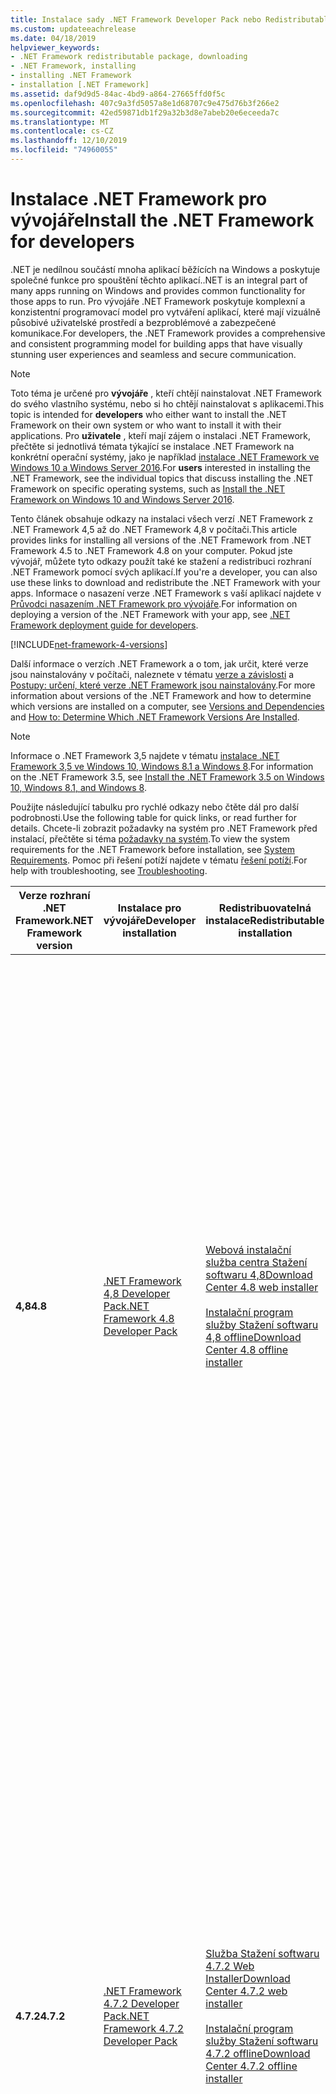 ```yaml
---
title: Instalace sady .NET Framework Developer Pack nebo Redistributable
ms.custom: updateeachrelease
ms.date: 04/18/2019
helpviewer_keywords:
- .NET Framework redistributable package, downloading
- .NET Framework, installing
- installing .NET Framework
- installation [.NET Framework]
ms.assetid: daf9d9d5-84ac-4bd9-a864-27665ffd0f5c
ms.openlocfilehash: 407c9a3fd5057a8e1d68707c9e475d76b3f266e2
ms.sourcegitcommit: 42ed59871db1f29a32b3d8e7abeb20e6eceeda7c
ms.translationtype: MT
ms.contentlocale: cs-CZ
ms.lasthandoff: 12/10/2019
ms.locfileid: "74960055"
---
```

# <a name="install-the-net-framework-for-developers"></a><span data-ttu-id="ca2cf-102">Instalace .NET Framework pro vývojáře</span><span class="sxs-lookup"><span data-stu-id="ca2cf-102">Install the .NET Framework for developers</span></span>

<span data-ttu-id="ca2cf-103">.NET je nedílnou součástí mnoha aplikací běžících na Windows a poskytuje společné funkce pro spouštění těchto aplikací.</span><span class="sxs-lookup"><span data-stu-id="ca2cf-103">.NET is an integral part of many apps running on Windows and provides common functionality for those apps to run.</span></span> <span data-ttu-id="ca2cf-104">Pro vývojáře .NET Framework poskytuje komplexní a konzistentní programovací model pro vytváření aplikací, které mají vizuálně působivé uživatelské prostředí a bezproblémové a zabezpečené komunikace.</span><span class="sxs-lookup"><span data-stu-id="ca2cf-104">For developers, the .NET Framework provides a comprehensive and consistent programming model for building apps that have visually stunning user experiences and seamless and secure communication.</span></span>

> [!NOTE]
> <span data-ttu-id="ca2cf-105">Toto téma je určené pro **vývojáře** , kteří chtějí nainstalovat .NET Framework do svého vlastního systému, nebo si ho chtějí nainstalovat s aplikacemi.</span><span class="sxs-lookup"><span data-stu-id="ca2cf-105">This topic is intended for **developers** who either want to install the .NET Framework on their own system or who want to install it with their applications.</span></span> <span data-ttu-id="ca2cf-106">Pro **uživatele** , kteří mají zájem o instalaci .NET Framework, přečtěte si jednotlivá témata týkající se instalace .NET Framework na konkrétní operační systémy, jako je například [instalace .NET Framework ve Windows 10 a Windows Server 2016](on-windows-10.md).</span><span class="sxs-lookup"><span data-stu-id="ca2cf-106">For **users** interested in installing the .NET Framework, see the individual topics that discuss installing the .NET Framework on specific operating systems, such as [Install the .NET Framework on Windows 10 and Windows Server 2016](on-windows-10.md).</span></span>

<span data-ttu-id="ca2cf-107">Tento článek obsahuje odkazy na instalaci všech verzí .NET Framework z .NET Framework 4,5 až do .NET Framework 4,8 v počítači.</span><span class="sxs-lookup"><span data-stu-id="ca2cf-107">This article provides links for installing all versions of the .NET Framework from .NET Framework 4.5 to .NET Framework 4.8 on your computer.</span></span> <span data-ttu-id="ca2cf-108">Pokud jste vývojář, můžete tyto odkazy použít také ke stažení a redistribuci rozhraní .NET Framework pomocí svých aplikací.</span><span class="sxs-lookup"><span data-stu-id="ca2cf-108">If you're a developer, you can also use these links to download and redistribute the .NET Framework with your apps.</span></span> <span data-ttu-id="ca2cf-109">Informace o nasazení verze .NET Framework s vaší aplikací najdete v [Průvodci nasazením .NET Framework pro vývojáře](../deployment/deployment-guide-for-developers.md).</span><span class="sxs-lookup"><span data-stu-id="ca2cf-109">For information on deploying a version of the .NET Framework with your app, see [.NET Framework deployment guide for developers](../deployment/deployment-guide-for-developers.md).</span></span>

[!INCLUDE[net-framework-4-versions](../../../includes/net-framework-4x-versions.md)]

<span data-ttu-id="ca2cf-110">Další informace o verzích .NET Framework a o tom, jak určit, které verze jsou nainstalovány v počítači, naleznete v tématu [verze a závislosti](../migration-guide/versions-and-dependencies.md) a [Postupy: určení, které verze .NET Framework jsou nainstalovány](../migration-guide/how-to-determine-which-versions-are-installed.md).</span><span class="sxs-lookup"><span data-stu-id="ca2cf-110">For more information about versions of the .NET Framework and how to determine which versions are installed on a computer, see [Versions and Dependencies](../migration-guide/versions-and-dependencies.md) and [How to: Determine Which .NET Framework Versions Are Installed](../migration-guide/how-to-determine-which-versions-are-installed.md).</span></span>

> [!NOTE]
> <span data-ttu-id="ca2cf-111">Informace o .NET Framework 3,5 najdete v tématu [instalace .NET Framework 3,5 ve Windows 10, Windows 8.1 a Windows 8](dotnet-35-windows-10.md).</span><span class="sxs-lookup"><span data-stu-id="ca2cf-111">For information on the .NET Framework 3.5, see [Install the .NET Framework 3.5 on Windows 10, Windows 8.1, and Windows 8](dotnet-35-windows-10.md).</span></span>

<span data-ttu-id="ca2cf-112">Použijte následující tabulku pro rychlé odkazy nebo čtěte dál pro další podrobnosti.</span><span class="sxs-lookup"><span data-stu-id="ca2cf-112">Use the following table for quick links, or read further for details.</span></span> <span data-ttu-id="ca2cf-113">Chcete-li zobrazit požadavky na systém pro .NET Framework před instalací, přečtěte si téma [požadavky na systém](../get-started/system-requirements.md).</span><span class="sxs-lookup"><span data-stu-id="ca2cf-113">To view the system requirements for the .NET Framework before installation, see [System Requirements](../get-started/system-requirements.md).</span></span> <span data-ttu-id="ca2cf-114">Pomoc při řešení potíží najdete v tématu [řešení potíží](troubleshoot-blocked-installations-and-uninstallations.md).</span><span class="sxs-lookup"><span data-stu-id="ca2cf-114">For help with troubleshooting, see [Troubleshooting](troubleshoot-blocked-installations-and-uninstallations.md).</span></span>

|<span data-ttu-id="ca2cf-115">Verze rozhraní .NET Framework</span><span class="sxs-lookup"><span data-stu-id="ca2cf-115">.NET Framework version</span></span>|<span data-ttu-id="ca2cf-116">Instalace pro vývojáře</span><span class="sxs-lookup"><span data-stu-id="ca2cf-116">Developer installation</span></span>|<span data-ttu-id="ca2cf-117">Redistribuovatelná instalace</span><span class="sxs-lookup"><span data-stu-id="ca2cf-117">Redistributable installation</span></span>|<span data-ttu-id="ca2cf-118">Podpora platformy</span><span class="sxs-lookup"><span data-stu-id="ca2cf-118">Platform support</span></span>|
|----------------------------|----------------------------|----------------------------------|----------------------|
|<span data-ttu-id="ca2cf-119">**4,8**</span><span class="sxs-lookup"><span data-stu-id="ca2cf-119">**4.8**</span></span>|[<span data-ttu-id="ca2cf-120">.NET Framework 4,8 Developer Pack</span><span class="sxs-lookup"><span data-stu-id="ca2cf-120">.NET Framework 4.8 Developer Pack</span></span>](https://go.microsoft.com/fwlink/?linkid=2088517)|[<span data-ttu-id="ca2cf-121">Webová instalační služba centra Stažení softwaru 4,8</span><span class="sxs-lookup"><span data-stu-id="ca2cf-121">Download Center 4.8 web installer</span></span>](https://go.microsoft.com/fwlink/?LinkId=2085155)<br/><br/>[<span data-ttu-id="ca2cf-122">Instalační program služby Stažení softwaru 4,8 offline</span><span class="sxs-lookup"><span data-stu-id="ca2cf-122">Download Center 4.8 offline installer</span></span>](https://go.microsoft.com/fwlink/?linkid=2088631)|<span data-ttu-id="ca2cf-123">**Zahrnuto v:**</span><span class="sxs-lookup"><span data-stu-id="ca2cf-123">**Included in:**</span></span><br/><br/><span data-ttu-id="ca2cf-124">Windows 10 Květen 2019 Update</span><span class="sxs-lookup"><span data-stu-id="ca2cf-124">Windows 10 May 2019 Update</span></span><br /><br /> <span data-ttu-id="ca2cf-125">**Můžete nainstalovat na:**</span><span class="sxs-lookup"><span data-stu-id="ca2cf-125">**You can install on:**</span></span><br/><br/><span data-ttu-id="ca2cf-126">Windows 10 říjen 2018 – aktualizace</span><span class="sxs-lookup"><span data-stu-id="ca2cf-126">Windows 10 October 2018 Update</span></span><br/><span data-ttu-id="ca2cf-127">Aktualizace Windows 10. dubna 2018</span><span class="sxs-lookup"><span data-stu-id="ca2cf-127">Windows 10 April 2018 Update</span></span><br/><span data-ttu-id="ca2cf-128">Windows 10 Fall Creators Update</span><span class="sxs-lookup"><span data-stu-id="ca2cf-128">Windows 10 Fall Creators Update</span></span><br/><span data-ttu-id="ca2cf-129">Windows 10 Creators Update</span><span class="sxs-lookup"><span data-stu-id="ca2cf-129">Windows 10 Creators Update</span></span> <br /> <span data-ttu-id="ca2cf-130">Windows 10 Anniversary Update</span><span class="sxs-lookup"><span data-stu-id="ca2cf-130">Windows 10 Anniversary Update</span></span><br /> <span data-ttu-id="ca2cf-131">Windows 8.1 a starší</span><span class="sxs-lookup"><span data-stu-id="ca2cf-131">Windows 8.1 and earlier</span></span><br /> <span data-ttu-id="ca2cf-132">Windows Server. 2019</span><span class="sxs-lookup"><span data-stu-id="ca2cf-132">Windows Server 2019</span></span><br/><span data-ttu-id="ca2cf-133">Windows Server verze 1809</span><span class="sxs-lookup"><span data-stu-id="ca2cf-133">Windows Server, Version 1809</span></span><br/><span data-ttu-id="ca2cf-134">Windows Server verze 1803</span><span class="sxs-lookup"><span data-stu-id="ca2cf-134">Windows Server, Version 1803</span></span><br /><br/> <span data-ttu-id="ca2cf-135">(úplný seznam najdete v tématu [požadavky na systém](../get-started/system-requirements.md))</span><span class="sxs-lookup"><span data-stu-id="ca2cf-135">(for a full list, see [system requirements](../get-started/system-requirements.md))</span></span>||
|<span data-ttu-id="ca2cf-136">**4.7.2**</span><span class="sxs-lookup"><span data-stu-id="ca2cf-136">**4.7.2**</span></span>|[<span data-ttu-id="ca2cf-137">.NET Framework 4.7.2 Developer Pack</span><span class="sxs-lookup"><span data-stu-id="ca2cf-137">.NET Framework 4.7.2 Developer Pack</span></span>](https://go.microsoft.com/fwlink/?LinkId=874338)|[<span data-ttu-id="ca2cf-138">Služba Stažení softwaru 4.7.2 Web Installer</span><span class="sxs-lookup"><span data-stu-id="ca2cf-138">Download Center 4.7.2 web installer</span></span>](https://go.microsoft.com/fwlink/?LinkId=863262)<br/><br/>[<span data-ttu-id="ca2cf-139">Instalační program služby Stažení softwaru 4.7.2 offline</span><span class="sxs-lookup"><span data-stu-id="ca2cf-139">Download Center 4.7.2 offline installer</span></span>](https://go.microsoft.com/fwlink/?LinkId=863265)|<span data-ttu-id="ca2cf-140">**Zahrnuto v:**</span><span class="sxs-lookup"><span data-stu-id="ca2cf-140">**Included in:**</span></span> <br/><br/><span data-ttu-id="ca2cf-141">Windows 10 říjen 2018 – aktualizace</span><span class="sxs-lookup"><span data-stu-id="ca2cf-141">Windows 10 October 2018 Update</span></span><br/><span data-ttu-id="ca2cf-142">Aktualizace Windows 10. dubna 2018</span><span class="sxs-lookup"><span data-stu-id="ca2cf-142">Windows 10 April 2018 Update</span></span><br/><span data-ttu-id="ca2cf-143">Windows Server. 2019</span><span class="sxs-lookup"><span data-stu-id="ca2cf-143">Windows Server 2019</span></span><br/><span data-ttu-id="ca2cf-144">Windows Server verze 1809</span><span class="sxs-lookup"><span data-stu-id="ca2cf-144">Windows Server, Version 1809</span></span><br/><span data-ttu-id="ca2cf-145">Windows Server verze 1803</span><span class="sxs-lookup"><span data-stu-id="ca2cf-145">Windows Server, Version 1803</span></span><br /><br /> <span data-ttu-id="ca2cf-146">**Můžete nainstalovat na:**</span><span class="sxs-lookup"><span data-stu-id="ca2cf-146">**You can install on:**</span></span><br/> <br/><span data-ttu-id="ca2cf-147">Windows 10 Fall Creators Update</span><span class="sxs-lookup"><span data-stu-id="ca2cf-147">Windows 10 Fall Creators Update</span></span><br/><span data-ttu-id="ca2cf-148">Windows 10 Creators Update</span><span class="sxs-lookup"><span data-stu-id="ca2cf-148">Windows 10 Creators Update</span></span> <br /> <span data-ttu-id="ca2cf-149">Windows 10 Anniversary Update</span><span class="sxs-lookup"><span data-stu-id="ca2cf-149">Windows 10 Anniversary Update</span></span><br /> <span data-ttu-id="ca2cf-150">Windows 8.1 a starší</span><span class="sxs-lookup"><span data-stu-id="ca2cf-150">Windows 8.1 and earlier</span></span><br /> <span data-ttu-id="ca2cf-151">Windows Server verze 1709 a starší</span><span class="sxs-lookup"><span data-stu-id="ca2cf-151">Windows Server, version 1709 and earlier</span></span><br /><br/> <span data-ttu-id="ca2cf-152">(úplný seznam najdete v tématu [požadavky na systém](../get-started/system-requirements.md))</span><span class="sxs-lookup"><span data-stu-id="ca2cf-152">(for a full list, see [system requirements](../get-started/system-requirements.md))</span></span>||
|<span data-ttu-id="ca2cf-153">**4.7.1**</span><span class="sxs-lookup"><span data-stu-id="ca2cf-153">**4.7.1**</span></span>|[<span data-ttu-id="ca2cf-154">.NET Framework 4.7.1 Developer Pack</span><span class="sxs-lookup"><span data-stu-id="ca2cf-154">NET Framework 4.7.1 Developer Pack</span></span>](https://go.microsoft.com/fwlink/?LinkId=852105)|[<span data-ttu-id="ca2cf-155">Stránka pro stažení webové instalační služby 4.7.1</span><span class="sxs-lookup"><span data-stu-id="ca2cf-155">Download page for 4.7.1 web installer</span></span>](https://go.microsoft.com/fwlink/?LinkId=852095)<br /><br /> [<span data-ttu-id="ca2cf-156">Stránka pro stažení offline instalační služby 4.7.1</span><span class="sxs-lookup"><span data-stu-id="ca2cf-156">Download page for 4.7.1 offline installer</span></span>](https://go.microsoft.com/fwlink/?LinkId=852107)|<span data-ttu-id="ca2cf-157">**Zahrnuto v:**</span><span class="sxs-lookup"><span data-stu-id="ca2cf-157">**Included in:**</span></span> <br/><br/><span data-ttu-id="ca2cf-158">Windows 10 Fall Creators Update</span><span class="sxs-lookup"><span data-stu-id="ca2cf-158">Windows 10 Fall Creators Update</span></span><br/><span data-ttu-id="ca2cf-159">Windows Server, verze 1709</span><span class="sxs-lookup"><span data-stu-id="ca2cf-159">Windows Server, version 1709</span></span><br /><br /> <span data-ttu-id="ca2cf-160">**Můžete nainstalovat na:**</span><span class="sxs-lookup"><span data-stu-id="ca2cf-160">**You can install on:**</span></span><br/><br/> <span data-ttu-id="ca2cf-161">Windows 10 Creators Update</span><span class="sxs-lookup"><span data-stu-id="ca2cf-161">Windows 10 Creators Update</span></span> <br /> <span data-ttu-id="ca2cf-162">Windows 10 Anniversary Update</span><span class="sxs-lookup"><span data-stu-id="ca2cf-162">Windows 10 Anniversary Update</span></span><br /> <span data-ttu-id="ca2cf-163">Windows 8.1 a starší</span><span class="sxs-lookup"><span data-stu-id="ca2cf-163">Windows 8.1 and earlier</span></span><br /> <span data-ttu-id="ca2cf-164">Windows Server 2016 a starší</span><span class="sxs-lookup"><span data-stu-id="ca2cf-164">Windows Server 2016 and earlier</span></span><br /> <span data-ttu-id="ca2cf-165">(úplný seznam najdete v tématu [požadavky na systém](../get-started/system-requirements.md))</span><span class="sxs-lookup"><span data-stu-id="ca2cf-165">(for a full list, see [system requirements](../get-started/system-requirements.md))</span></span>||
|<span data-ttu-id="ca2cf-166">**4.7**</span><span class="sxs-lookup"><span data-stu-id="ca2cf-166">**4.7**</span></span>|[<span data-ttu-id="ca2cf-167">.NET Framework 4,7 Developer Pack</span><span class="sxs-lookup"><span data-stu-id="ca2cf-167">NET Framework 4.7 Developer Pack</span></span>](https://go.microsoft.com/fwlink/?LinkId=825319)|[<span data-ttu-id="ca2cf-168">Stránka pro stažení webové instalační služby 4,7</span><span class="sxs-lookup"><span data-stu-id="ca2cf-168">Download page for 4.7 web installer</span></span>](https://go.microsoft.com/fwlink/?LinkId=825299)<br /><br /> [<span data-ttu-id="ca2cf-169">Stránka pro stažení pro offline instalační program 4,7</span><span class="sxs-lookup"><span data-stu-id="ca2cf-169">Download page for 4.7 offline installer</span></span>](https://go.microsoft.com/fwlink/?LinkId=825303)|<span data-ttu-id="ca2cf-170">**Zahrnuto v:**</span><span class="sxs-lookup"><span data-stu-id="ca2cf-170">**Included in:**</span></span> <br/><br/><span data-ttu-id="ca2cf-171">Windows 10 Creators Update</span><span class="sxs-lookup"><span data-stu-id="ca2cf-171">Windows 10 Creators Update</span></span><br /><br /> <span data-ttu-id="ca2cf-172">**Můžete nainstalovat na:**</span><span class="sxs-lookup"><span data-stu-id="ca2cf-172">**You can install on:**</span></span><br /><br/> <span data-ttu-id="ca2cf-173">Windows 10 Anniversary Update</span><span class="sxs-lookup"><span data-stu-id="ca2cf-173">Windows 10 Anniversary Update</span></span><br /> <span data-ttu-id="ca2cf-174">Windows 8.1 a starší</span><span class="sxs-lookup"><span data-stu-id="ca2cf-174">Windows 8.1 and earlier</span></span><br /> <span data-ttu-id="ca2cf-175">Windows Server 2016 a starší</span><span class="sxs-lookup"><span data-stu-id="ca2cf-175">Windows Server 2016 and earlier</span></span><br /> <span data-ttu-id="ca2cf-176">(úplný seznam najdete v tématu [požadavky na systém](../get-started/system-requirements.md))</span><span class="sxs-lookup"><span data-stu-id="ca2cf-176">(for a full list, see [system requirements](../get-started/system-requirements.md))</span></span>||
|<span data-ttu-id="ca2cf-177">**4.6.2**</span><span class="sxs-lookup"><span data-stu-id="ca2cf-177">**4.6.2**</span></span>|[<span data-ttu-id="ca2cf-178">.NET Framework 4.6.2 Developer Pack</span><span class="sxs-lookup"><span data-stu-id="ca2cf-178">NET Framework 4.6.2 Developer Pack</span></span>](https://go.microsoft.com/fwlink/?LinkId=780617)|[<span data-ttu-id="ca2cf-179">Stránka pro stažení webové instalační služby 4.6.2</span><span class="sxs-lookup"><span data-stu-id="ca2cf-179">Download page for 4.6.2 web installer</span></span>](https://go.microsoft.com/fwlink/?LinkId=780597)<br /><br /> [<span data-ttu-id="ca2cf-180">Stránka pro stažení offline instalační služby 4.6.2</span><span class="sxs-lookup"><span data-stu-id="ca2cf-180">Download page for 4.6.2 offline installer</span></span>](https://go.microsoft.com/fwlink/?LinkId=780601)|<span data-ttu-id="ca2cf-181">**Zahrnuto v:**</span><span class="sxs-lookup"><span data-stu-id="ca2cf-181">**Included in:**</span></span> <br/><br /> <span data-ttu-id="ca2cf-182">Windows 10 Anniversary Update</span><span class="sxs-lookup"><span data-stu-id="ca2cf-182">Windows 10 Anniversary Update</span></span><br /><br /> <span data-ttu-id="ca2cf-183">**Můžete nainstalovat na:**</span><span class="sxs-lookup"><span data-stu-id="ca2cf-183">**You can install on:**</span></span><br /><br/> <span data-ttu-id="ca2cf-184">Listopadová aktualizace pro Windows 10</span><span class="sxs-lookup"><span data-stu-id="ca2cf-184">Windows 10 November Update</span></span> <br/> <span data-ttu-id="ca2cf-185">Windows 10</span><span class="sxs-lookup"><span data-stu-id="ca2cf-185">Windows 10</span></span> <br /> <span data-ttu-id="ca2cf-186">Windows 8.1 a starší</span><span class="sxs-lookup"><span data-stu-id="ca2cf-186">Windows 8.1 and earlier</span></span><br /> <span data-ttu-id="ca2cf-187">Windows Server 2012 R2 a starší</span><span class="sxs-lookup"><span data-stu-id="ca2cf-187">Windows Server 2012 R2 and earlier</span></span><br /> <span data-ttu-id="ca2cf-188">(úplný seznam najdete v tématu [požadavky na systém](../get-started/system-requirements.md))</span><span class="sxs-lookup"><span data-stu-id="ca2cf-188">(for a full list, see [system requirements](../get-started/system-requirements.md))</span></span>|
|<span data-ttu-id="ca2cf-189">**4.6.1**</span><span class="sxs-lookup"><span data-stu-id="ca2cf-189">**4.6.1**</span></span>|[<span data-ttu-id="ca2cf-190">NET Framework 4.6.1 Developer Pack</span><span class="sxs-lookup"><span data-stu-id="ca2cf-190">NET Framework 4.6.1 Developer Pack</span></span>](https://go.microsoft.com/fwlink/?LinkId=690706)|[<span data-ttu-id="ca2cf-191">Stránka pro stažení webové instalační služby 4.6.1</span><span class="sxs-lookup"><span data-stu-id="ca2cf-191">Download page for 4.6.1 web installer</span></span>](https://go.microsoft.com/fwlink/?LinkId=671729)<br /><br /> [<span data-ttu-id="ca2cf-192">Stránka pro stažení offline instalačního programu 4.6.1</span><span class="sxs-lookup"><span data-stu-id="ca2cf-192">Download page for 4.6.1 offline installer</span></span>](https://go.microsoft.com/fwlink/?LinkId=671744)|<span data-ttu-id="ca2cf-193">**Můžete nainstalovat na:**</span><span class="sxs-lookup"><span data-stu-id="ca2cf-193">**You can install on:**</span></span><br /><br/> <span data-ttu-id="ca2cf-194">Windows 10</span><span class="sxs-lookup"><span data-stu-id="ca2cf-194">Windows 10</span></span> <br /> <span data-ttu-id="ca2cf-195">Windows 8.1 a starší</span><span class="sxs-lookup"><span data-stu-id="ca2cf-195">Windows 8.1 and earlier</span></span><br /> <span data-ttu-id="ca2cf-196">Windows Server 2012 R2 a starší</span><span class="sxs-lookup"><span data-stu-id="ca2cf-196">Windows Server 2012 R2 and earlier</span></span><br /> <span data-ttu-id="ca2cf-197">(úplný seznam najdete v tématu [požadavky na systém](../get-started/system-requirements.md))</span><span class="sxs-lookup"><span data-stu-id="ca2cf-197">(for a full list, see [system requirements](../get-started/system-requirements.md))</span></span>|
|<span data-ttu-id="ca2cf-198">**4.6**</span><span class="sxs-lookup"><span data-stu-id="ca2cf-198">**4.6**</span></span>|<span data-ttu-id="ca2cf-199">Zahrnuto v aplikaci Visual Studio 2015.</span><span class="sxs-lookup"><span data-stu-id="ca2cf-199">Included in Visual Studio 2015.</span></span><br /><br /> [<span data-ttu-id="ca2cf-200">Sada Microsoft .NET Framework 4,6 targeting pack</span><span class="sxs-lookup"><span data-stu-id="ca2cf-200">Microsoft .NET Framework 4.6 targeting pack</span></span>](https://go.microsoft.com/fwlink/?LinkId=528261)|[<span data-ttu-id="ca2cf-201">Stránka pro stažení webové instalační služby 4,6</span><span class="sxs-lookup"><span data-stu-id="ca2cf-201">Download page for 4.6 web installer</span></span>](https://go.microsoft.com/fwlink/?LinkId=528259)<br /><br /> [<span data-ttu-id="ca2cf-202">Stránka pro stažení pro offline instalační program 4,6</span><span class="sxs-lookup"><span data-stu-id="ca2cf-202">Download page for 4.6 offline installer</span></span>](https://go.microsoft.com/fwlink/?LinkId=528233)|<span data-ttu-id="ca2cf-203">**Zahrnuto v:**</span><span class="sxs-lookup"><span data-stu-id="ca2cf-203">**Included in:**</span></span> <br/><br /> <span data-ttu-id="ca2cf-204">Windows 10</span><span class="sxs-lookup"><span data-stu-id="ca2cf-204">Windows 10</span></span> <br />[<span data-ttu-id="ca2cf-205">Visual Studio 2015</span><span class="sxs-lookup"><span data-stu-id="ca2cf-205">Visual Studio 2015</span></span>](https://my.visualstudio.com/Downloads?q=visual%20studio%202015)<br /><br /> <span data-ttu-id="ca2cf-206">**Můžete také nainstalovat na:**</span><span class="sxs-lookup"><span data-stu-id="ca2cf-206">**You can also install on:**</span></span><br /><br/> <span data-ttu-id="ca2cf-207">Windows 8.1 a starší</span><span class="sxs-lookup"><span data-stu-id="ca2cf-207">Windows 8.1 and earlier</span></span><br /> <span data-ttu-id="ca2cf-208">Windows Server 2012 R2 a starší</span><span class="sxs-lookup"><span data-stu-id="ca2cf-208">Windows Server 2012 R2 and earlier</span></span><br /> <span data-ttu-id="ca2cf-209">(úplný seznam najdete v tématu [požadavky na systém](../get-started/system-requirements.md))</span><span class="sxs-lookup"><span data-stu-id="ca2cf-209">(for a full list, see [system requirements](../get-started/system-requirements.md))</span></span>|
|<span data-ttu-id="ca2cf-210">**4.5.2**</span><span class="sxs-lookup"><span data-stu-id="ca2cf-210">**4.5.2**</span></span>|[<span data-ttu-id="ca2cf-211">Microsoft .NET Framework 4.5.2 Developer Pack</span><span class="sxs-lookup"><span data-stu-id="ca2cf-211">Microsoft .NET Framework 4.5.2 Developer Pack</span></span>](https://go.microsoft.com/fwlink/?LinkId=397702)<br /><br /> <span data-ttu-id="ca2cf-212">Pro použití s Visual Studio 2013, Visual Studio 2012 nebo jiné IDEs</span><span class="sxs-lookup"><span data-stu-id="ca2cf-212">For use with Visual Studio 2013, Visual Studio 2012, or other IDEs</span></span>|[<span data-ttu-id="ca2cf-213">Stránka pro stažení webové instalační služby 4.5.2</span><span class="sxs-lookup"><span data-stu-id="ca2cf-213">Download page for 4.5.2 web installer</span></span>](https://go.microsoft.com/fwlink/p/?LinkId=397703)<br /><br /> [<span data-ttu-id="ca2cf-214">Stránka pro stažení offline instalátoru 4.5.2</span><span class="sxs-lookup"><span data-stu-id="ca2cf-214">Download page for 4.5.2 offline installer</span></span>](https://go.microsoft.com/fwlink/p/?LinkId=397706)|<span data-ttu-id="ca2cf-215">**Můžete nainstalovat na:**</span><span class="sxs-lookup"><span data-stu-id="ca2cf-215">**You can install on:**</span></span><br /><br/> <span data-ttu-id="ca2cf-216">Windows 8.1 a starší</span><span class="sxs-lookup"><span data-stu-id="ca2cf-216">Windows 8.1 and earlier</span></span><br /> <span data-ttu-id="ca2cf-217">Windows Server 2012 R2 a starší</span><span class="sxs-lookup"><span data-stu-id="ca2cf-217">Windows Server 2012 R2 and earlier</span></span><br /> <span data-ttu-id="ca2cf-218">(úplný seznam najdete v tématu [požadavky na systém](../get-started/system-requirements.md))</span><span class="sxs-lookup"><span data-stu-id="ca2cf-218">(for a full list, see [system requirements](../get-started/system-requirements.md))</span></span>|
|<span data-ttu-id="ca2cf-219">**4.5.1**</span><span class="sxs-lookup"><span data-stu-id="ca2cf-219">**4.5.1**</span></span>|[<span data-ttu-id="ca2cf-220">Microsoft .NET Framework 4.5.1 Developer Pack</span><span class="sxs-lookup"><span data-stu-id="ca2cf-220">Microsoft .NET Framework 4.5.1 Developer Pack</span></span>](https://go.microsoft.com/fwlink/?LinkId=324213)<br /><br /> <span data-ttu-id="ca2cf-221">Pro použití s Visual Studio 2013, Visual Studio 2012 nebo jiné IDEs</span><span class="sxs-lookup"><span data-stu-id="ca2cf-221">For use with Visual Studio 2013, Visual Studio 2012 or other IDEs</span></span>|[<span data-ttu-id="ca2cf-222">Stránka pro stažení webové instalační služby 4.5.1</span><span class="sxs-lookup"><span data-stu-id="ca2cf-222">Download page for 4.5.1 web installer</span></span>](https://go.microsoft.com/fwlink/p/?LinkId=310158)<br /><br /> [<span data-ttu-id="ca2cf-223">Stránka pro stažení offline instalátoru 4.5.1</span><span class="sxs-lookup"><span data-stu-id="ca2cf-223">Download page for 4.5.1 offline installer</span></span>](https://go.microsoft.com/fwlink/p/?LinkId=310159)|<span data-ttu-id="ca2cf-224">**Zahrnuto v:**</span><span class="sxs-lookup"><span data-stu-id="ca2cf-224">**Included in:**</span></span><br /> <br/><span data-ttu-id="ca2cf-225">Windows 8.1</span><span class="sxs-lookup"><span data-stu-id="ca2cf-225">Windows 8.1</span></span><br /> <span data-ttu-id="ca2cf-226">Windows Server 2012 R2</span><span class="sxs-lookup"><span data-stu-id="ca2cf-226">Windows Server 2012 R2</span></span><br /> [<span data-ttu-id="ca2cf-227">Visual Studio 2013</span><span class="sxs-lookup"><span data-stu-id="ca2cf-227">Visual Studio 2013</span></span>](https://my.visualstudio.com/Downloads?q=visual%20studio%202013)<br /><br /> <span data-ttu-id="ca2cf-228">**Můžete také nainstalovat na:**</span><span class="sxs-lookup"><span data-stu-id="ca2cf-228">**You can also install on:**</span></span><br /><br/> <span data-ttu-id="ca2cf-229">Windows 8 a starší</span><span class="sxs-lookup"><span data-stu-id="ca2cf-229">Windows 8 and earlier</span></span><br /> <span data-ttu-id="ca2cf-230">Windows Server 2012 a starší</span><span class="sxs-lookup"><span data-stu-id="ca2cf-230">Windows Server 2012 and earlier</span></span><br /><span data-ttu-id="ca2cf-231">(úplný seznam najdete v tématu [požadavky na systém](../get-started/system-requirements.md))</span><span class="sxs-lookup"><span data-stu-id="ca2cf-231">(for a full list, see [system requirements](../get-started/system-requirements.md))</span></span>|
|<span data-ttu-id="ca2cf-232">**4.5**</span><span class="sxs-lookup"><span data-stu-id="ca2cf-232">**4.5**</span></span>|<span data-ttu-id="ca2cf-233">Zahrnuto v aplikaci Visual Studio 2012</span><span class="sxs-lookup"><span data-stu-id="ca2cf-233">Included in Visual Studio 2012</span></span><br /><br /> <span data-ttu-id="ca2cf-234">K dispozici také jako součást sady Windows 8 SDK</span><span class="sxs-lookup"><span data-stu-id="ca2cf-234">Also available as part of the Windows 8 SDK</span></span>|[<span data-ttu-id="ca2cf-235">Stránka pro stažení webové instalační služby 4,5</span><span class="sxs-lookup"><span data-stu-id="ca2cf-235">Download page for 4.5 web installer</span></span>](https://go.microsoft.com/fwlink/p/?LinkId=245484)|<span data-ttu-id="ca2cf-236">**Zahrnuto v:**</span><span class="sxs-lookup"><span data-stu-id="ca2cf-236">**Included in:**</span></span> <br/><br /> <span data-ttu-id="ca2cf-237">Windows 8</span><span class="sxs-lookup"><span data-stu-id="ca2cf-237">Windows 8</span></span><br /> <span data-ttu-id="ca2cf-238">Windows Server 2012</span><span class="sxs-lookup"><span data-stu-id="ca2cf-238">Windows Server 2012</span></span><br /> [<span data-ttu-id="ca2cf-239">Visual Studio 2012</span><span class="sxs-lookup"><span data-stu-id="ca2cf-239">Visual Studio 2012</span></span>](https://my.visualstudio.com/Downloads?q=visual%20studio%202012)<br /><br /> <span data-ttu-id="ca2cf-240">**Můžete také nainstalovat na:**</span><span class="sxs-lookup"><span data-stu-id="ca2cf-240">**You can also install on:**</span></span><br/><br /> <span data-ttu-id="ca2cf-241">Windows 7 a starší</span><span class="sxs-lookup"><span data-stu-id="ca2cf-241">Windows 7 and earlier</span></span><br /> <span data-ttu-id="ca2cf-242">Windows Server 2008 SP2 a starší</span><span class="sxs-lookup"><span data-stu-id="ca2cf-242">Windows Server 2008 SP2 and earlier</span></span><br /><span data-ttu-id="ca2cf-243">(úplný seznam najdete v tématu [požadavky na systém](../get-started/system-requirements.md))</span><span class="sxs-lookup"><span data-stu-id="ca2cf-243">(for a full list, see [system requirements](../get-started/system-requirements.md))</span></span>|

<span data-ttu-id="ca2cf-244">**Sadu Developer Pack** můžete nainstalovat na určitou verzi .NET Framework, pokud je k dispozici na všech podporovaných platformách.</span><span class="sxs-lookup"><span data-stu-id="ca2cf-244">You can install the **Developer Pack** for a specific version of the .NET Framework, if one is available, on all supported platforms.</span></span>

<span data-ttu-id="ca2cf-245">**Web nebo offline instalační program** můžete nainstalovat na:</span><span class="sxs-lookup"><span data-stu-id="ca2cf-245">You can install the **Web or Offline installer** on:</span></span>

- <span data-ttu-id="ca2cf-246">Windows 8.1 a starší</span><span class="sxs-lookup"><span data-stu-id="ca2cf-246">Windows 8.1 and earlier</span></span>

- <span data-ttu-id="ca2cf-247">Windows Server 2012 R2 a starší</span><span class="sxs-lookup"><span data-stu-id="ca2cf-247">Windows Server 2012 R2 and earlier</span></span>

<span data-ttu-id="ca2cf-248">Úplný seznam najdete v tématu [požadavky na systém](../get-started/system-requirements.md).</span><span class="sxs-lookup"><span data-stu-id="ca2cf-248">For a full list, see [System Requirements](../get-started/system-requirements.md).</span></span>

<span data-ttu-id="ca2cf-249">Obecný úvod k .NET Framework pro uživatele a vývojáře naleznete v tématu [Začínáme](../get-started/index.md).</span><span class="sxs-lookup"><span data-stu-id="ca2cf-249">For a general introduction to the .NET Framework for both users and developers, see [Getting Started](../get-started/index.md).</span></span> <span data-ttu-id="ca2cf-250">Informace o nasazení .NET Framework s vaší aplikací najdete v [Průvodci nasazením](../deployment/deployment-guide-for-developers.md).</span><span class="sxs-lookup"><span data-stu-id="ca2cf-250">For information about deploying the .NET Framework with your app, see the [deployment guide](../deployment/deployment-guide-for-developers.md).</span></span> <span data-ttu-id="ca2cf-251">Informace o architektuře a klíčových funkcích .NET Framework najdete v [přehledu](../get-started/overview.md).</span><span class="sxs-lookup"><span data-stu-id="ca2cf-251">To read about the architecture and key features of the .NET Framework, see the [overview](../get-started/overview.md).</span></span>

## <a name="installation-choices"></a><span data-ttu-id="ca2cf-252">Možnosti instalace</span><span class="sxs-lookup"><span data-stu-id="ca2cf-252">Installation choices</span></span>

<span data-ttu-id="ca2cf-253">Nainstalujte sadu targeting Developer Pack pro vývoj na nejnovější verzi .NET Framework v sadě Visual Studio nebo v jiném vývojovém prostředí nebo si stáhněte .NET Framework distribuovatelné pro distribuci s vaší aplikací nebo ovládacím prvkem.</span><span class="sxs-lookup"><span data-stu-id="ca2cf-253">Install a developer targeting pack to develop against the most recent version of the .NET Framework in Visual Studio or another development environment, or download the .NET Framework redistributable for distribution with your app or control.</span></span>

### <a name="to-install-the-net-framework-developer-pack-or-targeting-pack"></a><span data-ttu-id="ca2cf-254">Instalace sady .NET Framework Developer Pack nebo sady targeting pack</span><span class="sxs-lookup"><span data-stu-id="ca2cf-254">To install the .NET Framework Developer Pack or Targeting Pack</span></span>

<span data-ttu-id="ca2cf-255">*Sada targeting pack* umožňuje vaší aplikaci cílit na konkrétní verzi .NET Framework při vývoji v sadě Visual Studio a některých jiných vývojových prostředích.</span><span class="sxs-lookup"><span data-stu-id="ca2cf-255">A *targeting pack* lets your app target a specific version of the .NET Framework when developing in Visual Studio and some other development environments.</span></span> <span data-ttu-id="ca2cf-256">Sada *Developer Pack* zahrnuje konkrétní verzi .NET Framework a její doprovodnou sadu SDK spolu s odpovídajícím balíčkem targeting pack.</span><span class="sxs-lookup"><span data-stu-id="ca2cf-256">A *developer pack* includes a specific version of the .NET Framework and its accompanying SDK along with its corresponding targeting pack.</span></span>

<span data-ttu-id="ca2cf-257">Sada Developer Pack pro .NET Framework 4.5.1 nebo 4.5.2, sada Targeting Pack for .NET Framework 4,6 a sada Developer Pack pro .NET Framework 4.6.1, 4.6.2, 4,7, 4.7.1, 4.7.2 nebo 4,8 poskytuje konkrétní verzi .NET Framework referenčních sestavení, jazyk sady a soubory IntelliSense pro použití v integrovaném vývojovém prostředí, jako je například Visual Studio.</span><span class="sxs-lookup"><span data-stu-id="ca2cf-257">The developer pack for .NET Framework 4.5.1 or 4.5.2, the targeting pack for .NET Framework 4.6, and the developer pack for .NET Framework 4.6.1, 4.6.2, 4.7, 4.7.1, 4.7.2, or 4.8 provides a particular .NET Framework's version of the reference assemblies, language packs, and IntelliSense files for use in an integrated development environment such as Visual Studio.</span></span>  <span data-ttu-id="ca2cf-258">Pokud používáte sadu Visual Studio, sada Developer Pack nebo sada targeting pack také přidá nainstalovanou verzi .NET Framework k cílovým volbám při vytváření nového projektu.</span><span class="sxs-lookup"><span data-stu-id="ca2cf-258">If you are using Visual Studio, the developer pack or targeting pack also adds the installed version of the .NET Framework to the target choices when you create a new project.</span></span>  <span data-ttu-id="ca2cf-259">Vyberte jednu z následujících možností:</span><span class="sxs-lookup"><span data-stu-id="ca2cf-259">Choose one of the following:</span></span>

- [<span data-ttu-id="ca2cf-260">Sada Microsoft .NET Framework 4,8 Developer Pack</span><span class="sxs-lookup"><span data-stu-id="ca2cf-260">Microsoft .NET Framework 4.8 Developer Pack</span></span>](https://go.microsoft.com/fwlink/?linkid=2088517)

- [<span data-ttu-id="ca2cf-261">Sada Microsoft .NET Framework 4.7.2 Developer Pack</span><span class="sxs-lookup"><span data-stu-id="ca2cf-261">Microsoft .NET Framework 4.7.2 Developer Pack</span></span>](https://go.microsoft.com/fwlink/?LinkId=874338)

- [<span data-ttu-id="ca2cf-262">Sada Microsoft .NET Framework 4.7.1 Developer Pack</span><span class="sxs-lookup"><span data-stu-id="ca2cf-262">Microsoft .NET Framework 4.7.1 Developer Pack</span></span>](https://go.microsoft.com/fwlink/?LinkId=852105)

- [<span data-ttu-id="ca2cf-263">Sada Microsoft .NET Framework 4,7 Developer Pack</span><span class="sxs-lookup"><span data-stu-id="ca2cf-263">Microsoft .NET Framework 4.7 Developer Pack</span></span>](https://go.microsoft.com/fwlink/?LinkId=825319)

- [<span data-ttu-id="ca2cf-264">Microsoft .NET Framework 4.6.2 Developer Pack</span><span class="sxs-lookup"><span data-stu-id="ca2cf-264">Microsoft .NET Framework 4.6.2 Developer Pack</span></span>](https://go.microsoft.com/fwlink/?LinkId=780617)

- [<span data-ttu-id="ca2cf-265">Microsoft .NET Framework 4.6.1 Developer Pack</span><span class="sxs-lookup"><span data-stu-id="ca2cf-265">Microsoft .NET Framework 4.6.1 Developer Pack</span></span>](https://go.microsoft.com/fwlink/?LinkId=690706)

- [<span data-ttu-id="ca2cf-266">Sada Microsoft .NET Framework 4,6 targeting pack</span><span class="sxs-lookup"><span data-stu-id="ca2cf-266">Microsoft .NET Framework 4.6 Targeting Pack</span></span>](https://go.microsoft.com/fwlink/?LinkId=528261)

- <span data-ttu-id="ca2cf-267">[.NET Framework 4.5.2 Developer Pack](https://go.microsoft.com/fwlink/?LinkId=397702) pro instalaci verze 4.5.2 do Windows 8.1 nebo starší verze, Visual Studio 2013, Visual Studio 2012 nebo jiného prostředí pro správu.</span><span class="sxs-lookup"><span data-stu-id="ca2cf-267">[.NET Framework 4.5.2 Developer Pack](https://go.microsoft.com/fwlink/?LinkId=397702) to install version 4.5.2 on Windows 8.1 or earlier, Visual Studio 2013, Visual Studio 2012, or other IDEs.</span></span>

- <span data-ttu-id="ca2cf-268">[.NET Framework 4.5.1 Developer Pack](https://go.microsoft.com/fwlink/?LinkId=324213) pro instalaci verze 4.5.1 pro Visual Studio 2012 nebo jiné prostředí pro správu.</span><span class="sxs-lookup"><span data-stu-id="ca2cf-268">[.NET Framework 4.5.1 Developer Pack](https://go.microsoft.com/fwlink/?LinkId=324213) to install version 4.5.1 on Visual Studio 2012 or other IDEs.</span></span>

<span data-ttu-id="ca2cf-269">Na stránce stažení sady Developer Pack vyberte možnost **Stáhnout**.</span><span class="sxs-lookup"><span data-stu-id="ca2cf-269">From the developer pack download page, choose **Download**.</span></span> <span data-ttu-id="ca2cf-270">Dále vyberte možnost **Spustit** nebo **Uložit**a po zobrazení výzvy postupujte podle pokynů.</span><span class="sxs-lookup"><span data-stu-id="ca2cf-270">Next choose **Run** or **Save**, and follow the instructions when prompted.</span></span> <span data-ttu-id="ca2cf-271">Můžete také nainstalovat sadu Developer Pack nebo sadu targeting pack pro konkrétní verzi .NET Framework tím, že ji vyberete z volitelných komponent v úloze **vývoj desktopových aplikací .NET** v instalační program pro Visual Studio, jak ukazuje následující obrázek.</span><span class="sxs-lookup"><span data-stu-id="ca2cf-271">You can also install the developer pack or targeting pack for a specific version of the .NET Framework by selecting it from the optional components in the **.NET desktop development** workload in the Visual Studio Installer, as the following figure shows.</span></span>

   ![Instalační program pro Visual Studio s úlohou vývoj desktopových aplikací .NET](./media/visual-studio-installer.jpg)

<span data-ttu-id="ca2cf-273">Při cílení na konkrétní verzi .NET Framework je aplikace sestavena pomocí referenčních sestavení, která jsou součástí sady Developer Pack dané verze.</span><span class="sxs-lookup"><span data-stu-id="ca2cf-273">When you target a particular version of the .NET Framework, your application is built by using the reference assemblies that are included with that version's developer pack.</span></span> <span data-ttu-id="ca2cf-274">V době běhu jsou sestavení přeložena z globální mezipaměti sestavení (GAC) a referenční sestavení nejsou použita.</span><span class="sxs-lookup"><span data-stu-id="ca2cf-274">At runtime, assemblies are resolved from the Global Assembly Cache, and the reference assemblies are not used.</span></span>

<span data-ttu-id="ca2cf-275">Při sestavování aplikace ze sady Visual Studio nebo použití nástroje MSBuild z příkazového řádku může nástroj MSBuild zobrazit chybu MSB3644, "referenční sestavení pro architekturu"*Framework-Version*"nebyla nalezena."</span><span class="sxs-lookup"><span data-stu-id="ca2cf-275">When building an application from Visual Studio or using MSBuild from the command line, MSBuild may display error MSB3644, "The reference assemblies for framework "*framework-version*" were not found."</span></span> <span data-ttu-id="ca2cf-276">Chcete-li tuto chybu vyřešit, Stáhněte sadu Developer Pack nebo sadu Target Pack pro danou verzi .NET Framework.</span><span class="sxs-lookup"><span data-stu-id="ca2cf-276">To address the error, download the developer pack or the targeting pack for that version of the .NET Framework.</span></span>

### <a name="to-install-or-download-the-net-framework-redistributable"></a><span data-ttu-id="ca2cf-277">Instalace nebo stažení .NET Framework redistributable</span><span class="sxs-lookup"><span data-stu-id="ca2cf-277">To install or download the .NET Framework redistributable</span></span>

<span data-ttu-id="ca2cf-278">Instalační programy stáhnou .NET Framework komponenty pro aplikaci nebo ovládací prvek, který cílí na tyto verze .NET Framework.</span><span class="sxs-lookup"><span data-stu-id="ca2cf-278">Installers download the .NET Framework components for an app or control that targets those versions of the .NET Framework.</span></span> <span data-ttu-id="ca2cf-279">Tyto komponenty musí být nainstalovány v každém počítači, kde běží aplikace nebo ovládací prvek.</span><span class="sxs-lookup"><span data-stu-id="ca2cf-279">These components must be installed on each computer where the app or control runs.</span></span> <span data-ttu-id="ca2cf-280">Tyto instalační programy jsou distribuovatelné, takže je můžete zahrnout do instalačního programu pro vaši aplikaci.</span><span class="sxs-lookup"><span data-stu-id="ca2cf-280">These installers are redistributable, so you can include them in the setup program for your app.</span></span>

<span data-ttu-id="ca2cf-281">Stránka ke stažení je k dispozici v několika jazycích, ale většina souborů ke stažení je k dispozici pouze v angličtině.</span><span class="sxs-lookup"><span data-stu-id="ca2cf-281">The download page is provided in several languages, but most of the downloads are provided in English only.</span></span> <span data-ttu-id="ca2cf-282">Pro další jazykovou podporu je nutné nainstalovat jazykovou sadu.</span><span class="sxs-lookup"><span data-stu-id="ca2cf-282">For additional language support, you must install a language pack.</span></span>

<span data-ttu-id="ca2cf-283">K dispozici jsou dva typy redistribuovatelných instalačních programů:</span><span class="sxs-lookup"><span data-stu-id="ca2cf-283">Two types of redistributable installers are available:</span></span>

- <span data-ttu-id="ca2cf-284">**Webový instalátor** (webový zaváděcí nástroj) stáhne požadované součásti a jazykové sady, které odpovídají operačnímu systému instalačního počítače z webu.</span><span class="sxs-lookup"><span data-stu-id="ca2cf-284">**Web installer** (web bootstrapper) downloads the required components and the language pack that matches the operating system of the installation computer from the web.</span></span> <span data-ttu-id="ca2cf-285">Tento balíček je mnohem menší, než instalační program v režimu offline, ale vyžaduje konzistentní připojení k Internetu.</span><span class="sxs-lookup"><span data-stu-id="ca2cf-285">This package is much smaller than the offline installer but requires a consistent Internet connection.</span></span> <span data-ttu-id="ca2cf-286">Můžete stáhnout [samostatné jazykové sady](#to-install-language-packs) pro instalaci další jazykové podpory.</span><span class="sxs-lookup"><span data-stu-id="ca2cf-286">You can download the [standalone language packs](#to-install-language-packs) to install additional language support.</span></span>

- <span data-ttu-id="ca2cf-287">**Instalační program v režimu offline** (samostatný Distribuovatelný) obsahuje všechny součásti potřebné pro instalaci .NET Framework, ale neobsahuje jazykové sady.</span><span class="sxs-lookup"><span data-stu-id="ca2cf-287">**Offline installer** (standalone redistributable) contains all the required components for installing the .NET Framework but doesn't contain language packs.</span></span> <span data-ttu-id="ca2cf-288">Tento soubor ke stažení je větší než webová instalační služba.</span><span class="sxs-lookup"><span data-stu-id="ca2cf-288">This download is larger than the web installer.</span></span> <span data-ttu-id="ca2cf-289">Instalační program v režimu offline nevyžaduje připojení k Internetu.</span><span class="sxs-lookup"><span data-stu-id="ca2cf-289">The offline installer doesn't require an Internet connection.</span></span> <span data-ttu-id="ca2cf-290">Po spuštění offline instalátoru můžete stáhnout [samostatné jazykové sady](#to-install-language-packs) pro instalaci jazykové podpory.</span><span class="sxs-lookup"><span data-stu-id="ca2cf-290">After you run the offline installer, you can download the [standalone language packs](#to-install-language-packs) to install language support.</span></span> <span data-ttu-id="ca2cf-291">Pokud nemůžete spoléhat na konzistentní připojení k Internetu, použijte instalační program v režimu offline.</span><span class="sxs-lookup"><span data-stu-id="ca2cf-291">Use the offline installer if you can't rely on having a consistent Internet connection.</span></span>

<span data-ttu-id="ca2cf-292">Webové i offline instalační programy jsou navržené pro počítače na platformě x86 a x64 (viz [požadavky na systém](../get-started/system-requirements.md)), ale nepodporují počítače s procesorem Itanium.</span><span class="sxs-lookup"><span data-stu-id="ca2cf-292">Both web and offline installers are designed for x86-based and x64-based computers (see [system requirements](../get-started/system-requirements.md)), but do not support Itanium-based computers.</span></span>

1. <span data-ttu-id="ca2cf-293">Otevřete stránku ke stažení pro verzi rozhraní .NET Framework, kterou chcete nainstalovat:</span><span class="sxs-lookup"><span data-stu-id="ca2cf-293">Open the download page for the .NET Framework version you want to install:</span></span>

   - <span data-ttu-id="ca2cf-294">.NET Framework 4,8 ([Webová instalační služba](https://go.microsoft.com/fwlink/?LinkId=2085155) nebo [offline instalační program](https://go.microsoft.com/fwlink/?linkid=2088631))</span><span class="sxs-lookup"><span data-stu-id="ca2cf-294">.NET Framework 4.8 ([web installer](https://go.microsoft.com/fwlink/?LinkId=2085155) or [offline installer](https://go.microsoft.com/fwlink/?linkid=2088631))</span></span>

   - <span data-ttu-id="ca2cf-295">.NET Framework 4.7.2 ([Webová instalační služba](https://go.microsoft.com/fwlink/?LinkId=863262) nebo [offline instalační program](https://go.microsoft.com/fwlink/p/?LinkId=863265))</span><span class="sxs-lookup"><span data-stu-id="ca2cf-295">.NET Framework 4.7.2 ([web installer](https://go.microsoft.com/fwlink/?LinkId=863262) or [offline installer](https://go.microsoft.com/fwlink/p/?LinkId=863265))</span></span>

   - <span data-ttu-id="ca2cf-296">.NET Framework 4.7.1 ([Webová instalační služba](https://go.microsoft.com/fwlink/?LinkId=852095) nebo [offline instalační program](https://go.microsoft.com/fwlink/p/?LinkId=852107))</span><span class="sxs-lookup"><span data-stu-id="ca2cf-296">.NET Framework 4.7.1 ([web installer](https://go.microsoft.com/fwlink/?LinkId=852095) or [offline installer](https://go.microsoft.com/fwlink/p/?LinkId=852107))</span></span>

   - <span data-ttu-id="ca2cf-297">.NET Framework 4,7 ([Webová instalační služba](https://go.microsoft.com/fwlink/?LinkId=825299) nebo [offline instalační program](https://go.microsoft.com/fwlink/p/?LinkId=825303))</span><span class="sxs-lookup"><span data-stu-id="ca2cf-297">.NET Framework 4.7 ([web installer](https://go.microsoft.com/fwlink/?LinkId=825299) or [offline installer](https://go.microsoft.com/fwlink/p/?LinkId=825303))</span></span>

   - <span data-ttu-id="ca2cf-298">.NET Framework 4.6.2 ([Webová instalační služba](https://go.microsoft.com/fwlink/?LinkId=780597) nebo [offline instalační program](https://go.microsoft.com/fwlink/p/?LinkId=780601))</span><span class="sxs-lookup"><span data-stu-id="ca2cf-298">.NET Framework 4.6.2 ([web installer](https://go.microsoft.com/fwlink/?LinkId=780597) or [offline installer](https://go.microsoft.com/fwlink/p/?LinkId=780601))</span></span>

   - <span data-ttu-id="ca2cf-299">.NET Framework 4.6.1 ([Webová instalační služba](https://go.microsoft.com/fwlink/?LinkId=671729) nebo [offline instalační program](https://go.microsoft.com/fwlink/p/?LinkId=671744))</span><span class="sxs-lookup"><span data-stu-id="ca2cf-299">.NET Framework 4.6.1 ([web installer](https://go.microsoft.com/fwlink/?LinkId=671729) or [offline installer](https://go.microsoft.com/fwlink/p/?LinkId=671744))</span></span>

   - <span data-ttu-id="ca2cf-300">.NET Framework 4,6 ([Webová instalační služba](https://go.microsoft.com/fwlink/?LinkId=528259) nebo [offline instalační program](https://go.microsoft.com/fwlink/p/?LinkId=528233))</span><span class="sxs-lookup"><span data-stu-id="ca2cf-300">.NET Framework 4.6 ([web installer](https://go.microsoft.com/fwlink/?LinkId=528259) or [offline installer](https://go.microsoft.com/fwlink/p/?LinkId=528233))</span></span>

   - <span data-ttu-id="ca2cf-301">.NET Framework 4.5.2 ([Webová instalační služba](https://go.microsoft.com/fwlink/p/?LinkId=397703) nebo [offline instalační program](https://go.microsoft.com/fwlink/p/?LinkId=397706))</span><span class="sxs-lookup"><span data-stu-id="ca2cf-301">.NET Framework 4.5.2 ([web installer](https://go.microsoft.com/fwlink/p/?LinkId=397703) or [offline installer](https://go.microsoft.com/fwlink/p/?LinkId=397706))</span></span>

   - <span data-ttu-id="ca2cf-302">.NET Framework 4.5.1 ([Webová instalační služba](https://go.microsoft.com/fwlink/p/?LinkId=310158) nebo [offline instalační program](https://go.microsoft.com/fwlink/p/?LinkId=310159))</span><span class="sxs-lookup"><span data-stu-id="ca2cf-302">.NET Framework 4.5.1 ([web installer](https://go.microsoft.com/fwlink/p/?LinkId=310158) or [offline installer](https://go.microsoft.com/fwlink/p/?LinkId=310159))</span></span>

   - [<span data-ttu-id="ca2cf-303">.NET Framework 4.5</span><span class="sxs-lookup"><span data-stu-id="ca2cf-303">.NET Framework 4.5</span></span>](https://go.microsoft.com/fwlink/p/?LinkId=245484)

1. <span data-ttu-id="ca2cf-304">Vyberte jazyk pro stránku pro stahování.</span><span class="sxs-lookup"><span data-stu-id="ca2cf-304">Select the language for the download page.</span></span> <span data-ttu-id="ca2cf-305">Tato možnost nebude stahovat lokalizované prostředky rozhraní .NET Framework; ovlivní pouze text zobrazený na stránce pro stažení.</span><span class="sxs-lookup"><span data-stu-id="ca2cf-305">This option does not download the localized resources of the .NET Framework; it only affects the text displayed on the download page.</span></span>

1. <span data-ttu-id="ca2cf-306">Klikněte na tlačítko **Stáhnout**.</span><span class="sxs-lookup"><span data-stu-id="ca2cf-306">Choose **Download**.</span></span>

1. <span data-ttu-id="ca2cf-307">Pokud se zobrazí výzva, vyberte stažený soubor, který odpovídá vaší architektuře systému, a pak zvolte **Další**.</span><span class="sxs-lookup"><span data-stu-id="ca2cf-307">If prompted, select the download that matches your system architecture, and then choose **Next**.</span></span>

1. <span data-ttu-id="ca2cf-308">Po zobrazení výzvy ke stažení proveďte **jednu** z následujících akcí:</span><span class="sxs-lookup"><span data-stu-id="ca2cf-308">When the download prompt appears do **ONE** of the following:</span></span>

   - <span data-ttu-id="ca2cf-309">Chcete-li nainstalovat .NET Framework do počítače, zvolte možnost **Spustit**a poté postupujte podle pokynů na obrazovce.</span><span class="sxs-lookup"><span data-stu-id="ca2cf-309">If you want to install the .NET Framework on your computer, choose **Run**, and then follow the prompts on your screen.</span></span>

   - <span data-ttu-id="ca2cf-310">Pokud chcete stáhnout .NET Framework pro opětovnou distribuci, zvolte **Uložit**a pak postupujte podle pokynů na obrazovce.</span><span class="sxs-lookup"><span data-stu-id="ca2cf-310">If you want to download the .NET Framework for redistribution, choose **Save**, and then follow the prompts on your screen.</span></span>

1. <span data-ttu-id="ca2cf-311">Pokud chcete stáhnout prostředky pro další jazyky, postupujte podle pokynů v další části a nainstalujte jednu nebo více jazykových sad.</span><span class="sxs-lookup"><span data-stu-id="ca2cf-311">If you want to download resources for additional languages, follow the instructions in the next section to install one or more language packs.</span></span>

> [!NOTE]
> <span data-ttu-id="ca2cf-312">Pokud narazíte na problémy při instalaci, přečtěte si téma [řešení potíží](troubleshoot-blocked-installations-and-uninstallations.md).</span><span class="sxs-lookup"><span data-stu-id="ca2cf-312">If you encounter any problems during the installation, see [Troubleshooting](troubleshoot-blocked-installations-and-uninstallations.md).</span></span>

<span data-ttu-id="ca2cf-313">**Poznámky k instalaci:**</span><span class="sxs-lookup"><span data-stu-id="ca2cf-313">**Installation notes:**</span></span>

- <span data-ttu-id="ca2cf-314">.NET Framework 4.5.1 a 4.5.2, jakož i .NET Framework 4,6, 4.6.1, 4.6.2, 4,7, 4.7.1, 4.7.2 a 4,8, jsou místní aktualizace .NET Framework 4,5.</span><span class="sxs-lookup"><span data-stu-id="ca2cf-314">.NET Framework 4.5.1 and 4.5.2, as well as .NET Framework 4.6, 4.6.1, 4.6.2, 4.7, 4.7.1, 4.7.2, and 4.8 are in-place updates to .NET Framework 4.5.</span></span>

- <span data-ttu-id="ca2cf-315">.NET Framework 4,5, verze .NET Framework 4,6 a jejich verze, .NET Framework 4,7 a její verze, a .NET Framework 4,8 Replace .NET Framework 4.</span><span class="sxs-lookup"><span data-stu-id="ca2cf-315">.NET Framework 4.5, its point releases, .NET Framework 4.6 and its point releases, .NET Framework 4.7 and its point releases, and .NET Framework 4.8 replace .NET Framework 4.</span></span> <span data-ttu-id="ca2cf-316">Při instalaci těchto verzí do systému, který má nainstalován .NET Framework 4, budou sestavení nahrazena.</span><span class="sxs-lookup"><span data-stu-id="ca2cf-316">When you install these versions on a system that has .NET Framework 4 installed, the assemblies are replaced.</span></span>

- <span data-ttu-id="ca2cf-317">Odinstalování .NET Framework 4,5, jeho vydání .NET Framework 4,6 a jeho vydání, .NET Framework 4,7 a jeho vydání, nebo .NET Framework 4,8 také odstraní existující soubory .NET Framework 4.</span><span class="sxs-lookup"><span data-stu-id="ca2cf-317">Uninstalling .NET Framework 4.5, its point releases, .NET Framework 4.6 and its point releases, .NET Framework 4.7 and its point releases, or .NET Framework 4.8 also removes pre-existing .NET Framework 4 files.</span></span> <span data-ttu-id="ca2cf-318">Pokud se chcete vrátit na .NET Framework 4, je nutné ji znovu nainstalovat a všechny její aktualizace.</span><span class="sxs-lookup"><span data-stu-id="ca2cf-318">If you want to go back to .NET Framework 4, you must reinstall it and any updates to it.</span></span> <span data-ttu-id="ca2cf-319">Viz [instalace .NET Framework 4](https://go.microsoft.com/fwlink/p/?LinkId=230665).</span><span class="sxs-lookup"><span data-stu-id="ca2cf-319">See [Installing the .NET Framework 4](https://go.microsoft.com/fwlink/p/?LinkId=230665).</span></span>

- <span data-ttu-id="ca2cf-320">Aby bylo možné nainstalovat .NET Framework 4,5, jeho vydání .NET Framework 4,6 a jeho vydání, .NET Framework 4,7 a jeho vydání a .NET Framework 4,8, musíte mít pověření správce.</span><span class="sxs-lookup"><span data-stu-id="ca2cf-320">You must have administrative credentials to install .NET Framework 4.5, its point releases, .NET Framework 4.6 and its point releases, .NET Framework 4.7 and its point release, and .NET Framework 4.8.</span></span>

- <span data-ttu-id="ca2cf-321">Produkt .NET Framework 4.5 redistributable byl dne 9. října 2012 aktualizován a byla opravena chyba související s nesprávným časovým razítkem v digitálním certifikátu. Výsledkem chyby bylo, že platnost digitálního podpisu souborů, které vytvořila a podepsala společnost Microsoft, byla předčasně ukončena.</span><span class="sxs-lookup"><span data-stu-id="ca2cf-321">The .NET Framework 4.5 redistributable was updated on October 9, 2012 to correct an issue related to an improper timestamp on a digital certificate, which caused the digital signature on files produced and signed by Microsoft to expire prematurely.</span></span> <span data-ttu-id="ca2cf-322">Pokud jste dříve nainstalovali balíček .NET Framework 4,5 Redistributable, který je vydaný 16. srpna 2012, doporučujeme, abyste aktualizovali kopii pomocí nejnovější distribuovatelné verze z webu [Microsoft Download Center](https://go.microsoft.com/fwlink/p/?LinkId=245484).</span><span class="sxs-lookup"><span data-stu-id="ca2cf-322">If you previously installed the .NET Framework 4.5 redistributable package dated August 16, 2012, we recommend that you update your copy with the latest redistributable from the [Microsoft Download Center](https://go.microsoft.com/fwlink/p/?LinkId=245484).</span></span> <span data-ttu-id="ca2cf-323">Další informace o tomto problému najdete v článku znalostní báze [Microsoft Security advisor 2749655](https://docs.microsoft.com/security-updates/SecurityAdvisories/2012/2749655) a [Knowledge Base 2770445](https://support.microsoft.com/kb/2770445).</span><span class="sxs-lookup"><span data-stu-id="ca2cf-323">For more information about this issue, see [Microsoft Security Advisory 2749655](https://docs.microsoft.com/security-updates/SecurityAdvisories/2012/2749655) and [Knowledge Base article 2770445](https://support.microsoft.com/kb/2770445).</span></span>

## <a name="to-install-language-packs"></a><span data-ttu-id="ca2cf-324">Instalace jazykových sad</span><span class="sxs-lookup"><span data-stu-id="ca2cf-324">To install language packs</span></span>

<span data-ttu-id="ca2cf-325">Jazykové sady jsou spustitelné soubory, které obsahují lokalizované zdroje pro podporované jazyky (například přeložené chybové zprávy a texty uživatelského rozhraní).</span><span class="sxs-lookup"><span data-stu-id="ca2cf-325">Language packs are executable files that contain the localized resources (such as translated error messages and UI text) for supported languages.</span></span> <span data-ttu-id="ca2cf-326">Pokud nenainstalujete jazykovou sadu, chybové zprávy rozhraní .NET Framework a další texty se budou zobrazovat v angličtině.</span><span class="sxs-lookup"><span data-stu-id="ca2cf-326">If you don't install a language pack, .NET Framework error messages and other text are displayed in English.</span></span>  <span data-ttu-id="ca2cf-327">Pamatujte, že webový instalační program automaticky nainstaluje jazykový balíček, který odpovídá operačnímu systému, ale další jazykové sady můžete stáhnout do svého počítače.</span><span class="sxs-lookup"><span data-stu-id="ca2cf-327">Note that the web installer automatically installs the language pack that matches your operating system, but you can download additional language packs to your computer.</span></span> <span data-ttu-id="ca2cf-328">Instalační programy neobsahují žádné jazykové sady.</span><span class="sxs-lookup"><span data-stu-id="ca2cf-328">The offline installers don’t include any language packs.</span></span>

> [!IMPORTANT]
> <span data-ttu-id="ca2cf-329">Jazykové sady neobsahují součásti rozhraní .NET Framework, které jsou požadovány ke spuštění aplikace, takže před instalací jazykové sady je nutné spustit web nebo instalační program offline.</span><span class="sxs-lookup"><span data-stu-id="ca2cf-329">The language packs don't contain the .NET Framework components that are required to run an app, so you must run the web or offline installer before you install a language pack.</span></span> <span data-ttu-id="ca2cf-330">Pokud jste již nainstalovali jazykovou sadu, odinstalujte ji, nainstalujte .NET Framework a pak znovu nainstalujte jazykovou sadu.</span><span class="sxs-lookup"><span data-stu-id="ca2cf-330">If you have already installed a language pack, uninstall it, install the .NET Framework, and then reinstall the language pack.</span></span>

1. <span data-ttu-id="ca2cf-331">Otevřete stránku ke stažení jazykové sady pro verzi rozhraní .NET Framework, kterou jste nainstalovali:</span><span class="sxs-lookup"><span data-stu-id="ca2cf-331">Open the language pack download page for the .NET Framework version you've installed:</span></span>

    - [<span data-ttu-id="ca2cf-332">Jazykové sady .NET Framework 4,8</span><span class="sxs-lookup"><span data-stu-id="ca2cf-332">.NET Framework 4.8 language packs</span></span>](https://go.microsoft.com/fwlink/?LinkId=2053984)

    - [<span data-ttu-id="ca2cf-333">Jazykové sady .NET Framework 4.7.2</span><span class="sxs-lookup"><span data-stu-id="ca2cf-333">.NET Framework 4.7.2 language packs</span></span>](https://go.microsoft.com/fwlink/?LinkID=863258)

    - [<span data-ttu-id="ca2cf-334">Jazykové sady .NET Framework 4.7.1</span><span class="sxs-lookup"><span data-stu-id="ca2cf-334">.NET Framework 4.7.1 language packs</span></span>](https://go.microsoft.com/fwlink/?LinkID=852090)

    - [<span data-ttu-id="ca2cf-335">Jazykové sady .NET Framework 4,7</span><span class="sxs-lookup"><span data-stu-id="ca2cf-335">.NET Framework 4.7 language packs</span></span>](https://go.microsoft.com/fwlink/?LinkID=825306)

    - [<span data-ttu-id="ca2cf-336">Jazykové sady .NET Framework 4.6.2</span><span class="sxs-lookup"><span data-stu-id="ca2cf-336">.NET Framework 4.6.2 language packs</span></span>](https://go.microsoft.com/fwlink/?LinkID=780604)

    - [<span data-ttu-id="ca2cf-337">.NET Framework jazykové sady 4.6.1</span><span class="sxs-lookup"><span data-stu-id="ca2cf-337">.NET Framework 4.6.1 language packs</span></span>](https://go.microsoft.com/fwlink/?LinkID=671747)

    - [<span data-ttu-id="ca2cf-338">Jazykové sady .NET Framework 4,6</span><span class="sxs-lookup"><span data-stu-id="ca2cf-338">.NET Framework 4.6 language packs</span></span>](https://go.microsoft.com/fwlink/?LinkID=528314)

    - [<span data-ttu-id="ca2cf-339">.NET Framework jazykové sady 4.5.2</span><span class="sxs-lookup"><span data-stu-id="ca2cf-339">.NET Framework 4.5.2 language packs</span></span>](https://go.microsoft.com/fwlink/?LinkId=397701)

    - [<span data-ttu-id="ca2cf-340">Jazykové sady .NET Framework 4.5.1</span><span class="sxs-lookup"><span data-stu-id="ca2cf-340">.NET Framework 4.5.1 language packs</span></span>](https://go.microsoft.com/fwlink/?LinkId=322101)

    - [<span data-ttu-id="ca2cf-341">Jazykové sady .NET Framework 4,5</span><span class="sxs-lookup"><span data-stu-id="ca2cf-341">.NET Framework 4.5 language packs</span></span>](https://go.microsoft.com/fwlink/p/?LinkId=245451)

2. <span data-ttu-id="ca2cf-342">V seznamu jazyků vyberte jazyk, který chcete stáhnout, a počkejte několik sekund na opakované načtení stránky v daném jazyce.</span><span class="sxs-lookup"><span data-stu-id="ca2cf-342">In the language list, choose the language you want to download, and wait a few seconds for the page to reload in that language.</span></span>

3. <span data-ttu-id="ca2cf-343">Klikněte na tlačítko **Stáhnout**.</span><span class="sxs-lookup"><span data-stu-id="ca2cf-343">Choose **Download**.</span></span>

<span data-ttu-id="ca2cf-344">V následující tabulce jsou uvedeny podporované jazyky.</span><span class="sxs-lookup"><span data-stu-id="ca2cf-344">The following table lists the supported languages.</span></span>

| <span data-ttu-id="ca2cf-345">Jazyk</span><span class="sxs-lookup"><span data-stu-id="ca2cf-345">Language</span></span>              | <span data-ttu-id="ca2cf-346">Jazyková verze</span><span class="sxs-lookup"><span data-stu-id="ca2cf-346">Culture</span></span> |
| --------------------- | :-----: |
| <span data-ttu-id="ca2cf-347">Arabština</span><span class="sxs-lookup"><span data-stu-id="ca2cf-347">Arabic</span></span>                | <span data-ttu-id="ca2cf-348">snížen</span><span class="sxs-lookup"><span data-stu-id="ca2cf-348">ar</span></span>      |
| <span data-ttu-id="ca2cf-349">Čeština</span><span class="sxs-lookup"><span data-stu-id="ca2cf-349">Czech</span></span>                 | <span data-ttu-id="ca2cf-350">cs</span><span class="sxs-lookup"><span data-stu-id="ca2cf-350">cs</span></span>      |
| <span data-ttu-id="ca2cf-351">dánština</span><span class="sxs-lookup"><span data-stu-id="ca2cf-351">Danish</span></span>                | <span data-ttu-id="ca2cf-352">da</span><span class="sxs-lookup"><span data-stu-id="ca2cf-352">da</span></span>      |
| <span data-ttu-id="ca2cf-353">Nizozemština</span><span class="sxs-lookup"><span data-stu-id="ca2cf-353">Dutch</span></span>                 | <span data-ttu-id="ca2cf-354">nl</span><span class="sxs-lookup"><span data-stu-id="ca2cf-354">nl</span></span>      |
| <span data-ttu-id="ca2cf-355">Finština</span><span class="sxs-lookup"><span data-stu-id="ca2cf-355">Finnish</span></span>               | <span data-ttu-id="ca2cf-356">fi</span><span class="sxs-lookup"><span data-stu-id="ca2cf-356">fi</span></span>      |
| <span data-ttu-id="ca2cf-357">Angličtina (USA)</span><span class="sxs-lookup"><span data-stu-id="ca2cf-357">English (USA)</span></span>         | <span data-ttu-id="ca2cf-358">en-US</span><span class="sxs-lookup"><span data-stu-id="ca2cf-358">en-US</span></span>   |
| <span data-ttu-id="ca2cf-359">Francouzština</span><span class="sxs-lookup"><span data-stu-id="ca2cf-359">French</span></span>                | <span data-ttu-id="ca2cf-360">fr</span><span class="sxs-lookup"><span data-stu-id="ca2cf-360">fr</span></span>      |
| <span data-ttu-id="ca2cf-361">Němčina</span><span class="sxs-lookup"><span data-stu-id="ca2cf-361">German</span></span>                | <span data-ttu-id="ca2cf-362">de</span><span class="sxs-lookup"><span data-stu-id="ca2cf-362">de</span></span>      |
| <span data-ttu-id="ca2cf-363">Řečtina</span><span class="sxs-lookup"><span data-stu-id="ca2cf-363">Greek</span></span>                 | <span data-ttu-id="ca2cf-364">el</span><span class="sxs-lookup"><span data-stu-id="ca2cf-364">el</span></span>      |
| <span data-ttu-id="ca2cf-365">Hebrejština</span><span class="sxs-lookup"><span data-stu-id="ca2cf-365">Hebrew</span></span>                | <span data-ttu-id="ca2cf-366">uvede</span><span class="sxs-lookup"><span data-stu-id="ca2cf-366">he</span></span>      |
| <span data-ttu-id="ca2cf-367">Maďarština</span><span class="sxs-lookup"><span data-stu-id="ca2cf-367">Hungarian</span></span>             | <span data-ttu-id="ca2cf-368">hu</span><span class="sxs-lookup"><span data-stu-id="ca2cf-368">hu</span></span>      |
| <span data-ttu-id="ca2cf-369">Italština</span><span class="sxs-lookup"><span data-stu-id="ca2cf-369">Italian</span></span>               | <span data-ttu-id="ca2cf-370">it</span><span class="sxs-lookup"><span data-stu-id="ca2cf-370">it</span></span>      |
| <span data-ttu-id="ca2cf-371">Japonština</span><span class="sxs-lookup"><span data-stu-id="ca2cf-371">Japanese</span></span>              | <span data-ttu-id="ca2cf-372">ja</span><span class="sxs-lookup"><span data-stu-id="ca2cf-372">ja</span></span>      |
| <span data-ttu-id="ca2cf-373">Korejština</span><span class="sxs-lookup"><span data-stu-id="ca2cf-373">Korean</span></span>                | <span data-ttu-id="ca2cf-374">ko</span><span class="sxs-lookup"><span data-stu-id="ca2cf-374">ko</span></span>      |
| <span data-ttu-id="ca2cf-375">norština</span><span class="sxs-lookup"><span data-stu-id="ca2cf-375">Norwegian</span></span>             | <span data-ttu-id="ca2cf-376">ne</span><span class="sxs-lookup"><span data-stu-id="ca2cf-376">no</span></span>      |
| <span data-ttu-id="ca2cf-377">Polština</span><span class="sxs-lookup"><span data-stu-id="ca2cf-377">Polish</span></span>                | <span data-ttu-id="ca2cf-378">pl</span><span class="sxs-lookup"><span data-stu-id="ca2cf-378">pl</span></span>      |
| <span data-ttu-id="ca2cf-379">Portugalština (Brazílie)</span><span class="sxs-lookup"><span data-stu-id="ca2cf-379">Portuguese (Brazil)</span></span>   | <span data-ttu-id="ca2cf-380">pt-BR</span><span class="sxs-lookup"><span data-stu-id="ca2cf-380">pt-BR</span></span>   |
| <span data-ttu-id="ca2cf-381">Portugalština (Portugalsko)</span><span class="sxs-lookup"><span data-stu-id="ca2cf-381">Portuguese (Portugal)</span></span> | <span data-ttu-id="ca2cf-382">pt-PT</span><span class="sxs-lookup"><span data-stu-id="ca2cf-382">pt-PT</span></span>   |
| <span data-ttu-id="ca2cf-383">Ruština</span><span class="sxs-lookup"><span data-stu-id="ca2cf-383">Russian</span></span>               | <span data-ttu-id="ca2cf-384">ru</span><span class="sxs-lookup"><span data-stu-id="ca2cf-384">ru</span></span>      |
| <span data-ttu-id="ca2cf-385">Zjednodušená čínština</span><span class="sxs-lookup"><span data-stu-id="ca2cf-385">Simplified Chinese</span></span>    | <span data-ttu-id="ca2cf-386">zh-CHS</span><span class="sxs-lookup"><span data-stu-id="ca2cf-386">zh-CHS</span></span>  |
| <span data-ttu-id="ca2cf-387">Španělština</span><span class="sxs-lookup"><span data-stu-id="ca2cf-387">Spanish</span></span>               | <span data-ttu-id="ca2cf-388">es</span><span class="sxs-lookup"><span data-stu-id="ca2cf-388">es</span></span>      |
| <span data-ttu-id="ca2cf-389">švédština</span><span class="sxs-lookup"><span data-stu-id="ca2cf-389">Swedish</span></span>               | <span data-ttu-id="ca2cf-390">sv</span><span class="sxs-lookup"><span data-stu-id="ca2cf-390">sv</span></span>      |
| <span data-ttu-id="ca2cf-391">Tradiční čínština</span><span class="sxs-lookup"><span data-stu-id="ca2cf-391">Traditional Chinese</span></span>   | <span data-ttu-id="ca2cf-392">zh-CHT</span><span class="sxs-lookup"><span data-stu-id="ca2cf-392">zh-CHT</span></span>  |
| <span data-ttu-id="ca2cf-393">Turečtina</span><span class="sxs-lookup"><span data-stu-id="ca2cf-393">Turkish</span></span>               | <span data-ttu-id="ca2cf-394">tr</span><span class="sxs-lookup"><span data-stu-id="ca2cf-394">tr</span></span>      |

## <a name="next-steps"></a><span data-ttu-id="ca2cf-395">Další kroky</span><span class="sxs-lookup"><span data-stu-id="ca2cf-395">Next steps</span></span>

- <span data-ttu-id="ca2cf-396">Pokud s .NET Frameworkem začínáte, přečtěte si [Přehled](../get-started/overview.md) úvodu k klíčovým koncepcím a komponentám.</span><span class="sxs-lookup"><span data-stu-id="ca2cf-396">If you're new to the .NET Framework, see the [overview](../get-started/overview.md) for an introduction to key concepts and components.</span></span>

- <span data-ttu-id="ca2cf-397">Nové funkce a vylepšení .NET Framework 4,5 a všech novějších verzích najdete v tématu [co je nového](../whats-new/index.md).</span><span class="sxs-lookup"><span data-stu-id="ca2cf-397">For new features and improvements in the .NET Framework 4.5 and all later versions, see [What's New](../whats-new/index.md).</span></span>

- <span data-ttu-id="ca2cf-398">Podrobné informace o nasazení .NET Framework s vaší aplikací najdete v tématu [Průvodce nasazením pro vývojáře](../deployment/deployment-guide-for-developers.md).</span><span class="sxs-lookup"><span data-stu-id="ca2cf-398">For detailed information about deploying the .NET Framework with your app, see [Deployment Guide for Developers](../deployment/deployment-guide-for-developers.md).</span></span>

- <span data-ttu-id="ca2cf-399">Změny, které mají vliv na nasazení .NET Framework s vaší aplikací, najdete v tématu [zmenšování restartu systému během instalace .NET Framework 4,5](../deployment/reducing-system-restarts.md).</span><span class="sxs-lookup"><span data-stu-id="ca2cf-399">For changes that affect the deployment of the .NET Framework with your app, see [Reducing System Restarts During .NET Framework 4.5 Installations](../deployment/reducing-system-restarts.md).</span></span>

- <span data-ttu-id="ca2cf-400">Informace o migraci vaší aplikace z .NET Framework 4 na .NET Framework 4,5 nebo některé z jejích vydání najdete v [Průvodci migrací](../migration-guide/index.md).</span><span class="sxs-lookup"><span data-stu-id="ca2cf-400">For information about migrating your app from the .NET Framework 4 to .NET Framework 4.5 or one of its point releases, see the [migration guide](../migration-guide/index.md).</span></span>

- <span data-ttu-id="ca2cf-401">V tématu [.NET Framework reference source](https://referencesource.microsoft.com/) můžete procházet .NET Framework zdrojového kódu v režimu online.</span><span class="sxs-lookup"><span data-stu-id="ca2cf-401">See [.NET Framework Reference Source](https://referencesource.microsoft.com/) to browse through .NET Framework source code online.</span></span> <span data-ttu-id="ca2cf-402">Zdroj odkazů je také k dispozici na [GitHubu](https://github.com/Microsoft/referencesource).</span><span class="sxs-lookup"><span data-stu-id="ca2cf-402">The reference source is also available on [GitHub](https://github.com/Microsoft/referencesource).</span></span> <span data-ttu-id="ca2cf-403">Můžete [Stáhnout referenční zdroj](https://referencesource.microsoft.com/download.html) pro zobrazení v režimu offline a procházet zdroje (včetně oprav a aktualizací) během ladění.</span><span class="sxs-lookup"><span data-stu-id="ca2cf-403">You can [download the reference source](https://referencesource.microsoft.com/download.html) for offline viewing and step through the sources (including patches and updates) during debugging.</span></span> <span data-ttu-id="ca2cf-404">Další informace najdete v blogu o [novém hledání zdroje odkazů .NET](https://devblogs.microsoft.com/dotnet/a-new-look-for-net-reference-source/).</span><span class="sxs-lookup"><span data-stu-id="ca2cf-404">For more information, see the blog entry [A new look for .NET Reference Source](https://devblogs.microsoft.com/dotnet/a-new-look-for-net-reference-source/).</span></span>

## <a name="see-also"></a><span data-ttu-id="ca2cf-405">Viz také:</span><span class="sxs-lookup"><span data-stu-id="ca2cf-405">See also</span></span>

- [<span data-ttu-id="ca2cf-406">Průvodce nasazením pro vývojáře</span><span class="sxs-lookup"><span data-stu-id="ca2cf-406">Deployment Guide for Developers</span></span>](../deployment/deployment-guide-for-developers.md)
- [<span data-ttu-id="ca2cf-407">Příručka nasazení pro administrátory</span><span class="sxs-lookup"><span data-stu-id="ca2cf-407">Deployment Guide for Administrators</span></span>](../deployment/guide-for-administrators.md)
- [<span data-ttu-id="ca2cf-408">Instalace rozhraní .NET Framework 3.5 v systému Windows 10, Windows 8.1 a Windows 8</span><span class="sxs-lookup"><span data-stu-id="ca2cf-408">Install the .NET Framework 3.5 on Windows 10, Windows 8.1, and Windows 8</span></span>](dotnet-35-windows-10.md)
- [<span data-ttu-id="ca2cf-409">Řešení potíží se zablokovanými .NET Framework instalací a odinstalací</span><span class="sxs-lookup"><span data-stu-id="ca2cf-409">Troubleshoot Blocked .NET Framework Installations and Uninstallations</span></span>](troubleshoot-blocked-installations-and-uninstallations.md)
